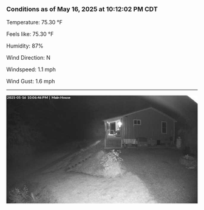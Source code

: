 ### Conditions as of May 16, 2025 at 10:12:02 PM CDT 

Temperature: 75.30 &deg;F

Feels like: 75.30 &deg;F

Humidity: 87%

Wind Direction: N

Windspeed: 1.1 mph

Wind Gust: 1.6 mph

---

<img src="./images/latest.jpeg"/>

